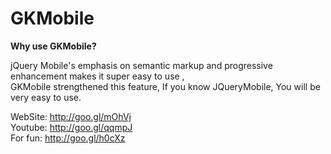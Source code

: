 GKMobile
========

**Why use GKMobile?**  

jQuery Mobile's emphasis on semantic markup and progressive enhancement makes it super easy to use ,   
GKMobile strengthened this feature, If you know JQueryMobile, You will be very easy to use.

WebSite: http://goo.gl/mOhVj  
Youtube: http://goo.gl/qqmpJ  
For fun: http://goo.gl/h0cXz  
